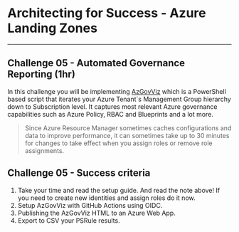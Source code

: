 # Architecting for Success - Azure Landing Zones

---

## Challenge 05 - Automated Governance Reporting (1hr)

In this challenge you will be implementing [AzGovViz](https://github.com/JulianHayward/Azure-MG-Sub-Governance-Reporting) which is a PowerShell based script that iterates your Azure Tenant´s Management Group hierarchy down to Subscription level. It captures most relevant Azure governance capabilities such as Azure Policy, RBAC and Blueprints and a lot more.

>Since Azure Resource Manager sometimes caches configurations and data to improve performance, it can sometimes take up to 30 minutes for changes to take effect when you assign roles or remove role assignments.

## Challenge 05 - Success criteria

1. Take your time and read the setup guide. And read the note above! If you need to create new identities and assign roles do it now.
2. Setup AzGovViz with GitHub Actions using OIDC.
3. Publishing the AzGovViz HTML to an Azure Web App.
4. Export to CSV your PSRule results.
